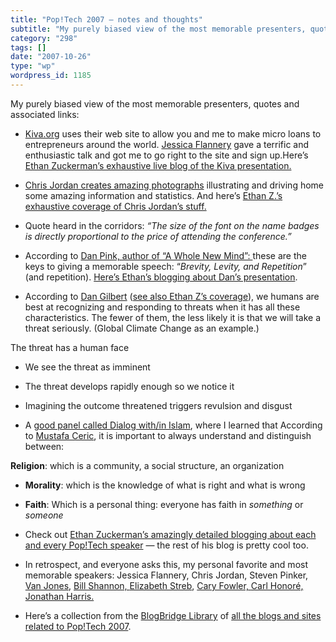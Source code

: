 ```yaml
---
title: "Pop!Tech 2007 – notes and thoughts"
subtitle: "My purely biased view of the most memorable presenters, quotes and associated links:"
category: "298"
tags: []
date: "2007-10-26"
type: "wp"
wordpress_id: 1185
---
```

My purely biased view of the most memorable presenters, quotes and associated links:
 
- [Kiva.org](http://www.kiva.org) uses their web site to allow you and me to make micro loans to entrepreneurs around the world. [Jessica Flannery](http://www.kiva.org/about/story/) gave a terrific and enthusiastic talk and got me to go right to the site and sign up.Here’s [Ethan Zuckerman’s exhaustive live blog of the Kiva presentation.](http://www.google.com/url?sa=t&ct=res&cd=1&url=http%3A%2F%2Fethanzuckerman.com%2Fblog%2F2007%2F10%2F18%2Fpoptech-jessica-flannery-explains-kiva%2F&ei=pDQiR8f7HJaYeomI6bIC&usg=AFQjCNHdbu5RaeIv3l29TxhV3685yf5low&sig2=dcm4bJabjW5SRm_sVr_1Bw)

- [Chris Jordan creates amazing photographs](http://www.chrisjordan.com/) illustrating and driving home some amazing information and statistics. And here’s [Ethan Z.’s exhaustive coverage of Chris Jordan’s stuff.](http://ethanzuckerman.com/blog/2007/10/18/poptech-chris-jordan-and-imaging-consumerism/)

- Quote heard in the corridors: *“The size of the font on the name badges is directly proportional to the price of attending the conference.”*

- According to [Dan Pink, author of “A Whole New Mind”: ](http://www.danpink.com/)these are the keys to giving a memorable speech: “*Brevity, Levity, and Repetition*” (and repetition). [Here’s Ethan’s blogging about Dan’s presentation](http://www.ethanzuckerman.com/blog/2007/10/18/poptech-daniel-pinks-whole-new-economy/).

- According to [Dan Gilbert](http://www.wjh.harvard.edu/~dtg/gilbert.htm) ([see also Ethan Z’s coverage](http://www.ethanzuckerman.com/blog/2007/10/19/poptech-happiness-and-risk/)), we humans are best at recognizing and responding to threats when it has all these characteristics. The fewer of them, the less likely it is that we will take a threat seriously. (Global Climate Change as an example.)
 
The threat has a human face

- We see the threat as imminent

- The threat develops rapidly enough so we notice it

- Imagining the outcome threatened triggers revulsion and disgust

- A [good panel called Dialog with/in Islam](http://www.ethanzuckerman.com/blog/2007/10/20/poptech-dialog-within-islam/), where I learned that According to [Mustafa Ceric](http://en.wikipedia.org/wiki/Mustafa_Ef._Ceri%C4%87), it is important to always understand and distinguish between:
 
**Religion**: which is a community, a social structure, an organization

- **Morality**: which is the knowledge of what is right and what is wrong

- **Faith**: Which is a personal thing: everyone has faith in *something* or *someone*

- Check out [Ethan Zuckerman’s amazingly detailed blogging about each and every Pop!Tech speaker](http://www.ethanzuckerman.com/blog/category/poptech-2007/) — the rest of his blog is pretty cool too.

- In retrospect, and everyone asks this, my personal favorite and most memorable speakers: Jessica Flannery, Chris Jordan, Steven Pinker, [Van Jones](http://www.ethanzuckerman.com/blog/2007/10/20/poptech-green-collar-jobs/), [Bill Shannon, ](http://www.ethanzuckerman.com/blog/2007/10/20/poptech-bill-shannon-gets-around/)[Elizabeth Streb](http://www.ethanzuckerman.com/blog/2007/10/20/poptech-elizabeth-streb-i-prefer-the-crash/), [Cary Fowler, ](http://www.ethanzuckerman.com/blog/2007/10/19/poptech-backing-up-global-agriculture/)[Carl Honoré, ](http://http://www.ethanzuckerman.com/blog/2007/10/19/poptech-slowing-down-with-carl-honore/) [Jonathan Harris.](http://www.ethanzuckerman.com/blog/2007/10/19/poptech-jonathan-harris-and-digital-storytelling/)

- Here’s a collection from the [BlogBridge Library](http://library.blogbridge.com/) of [all the blogs and sites related to Pop!Tech 2007](http://library.blogbridge.com/folder/13006-pop-tech-bloggers).